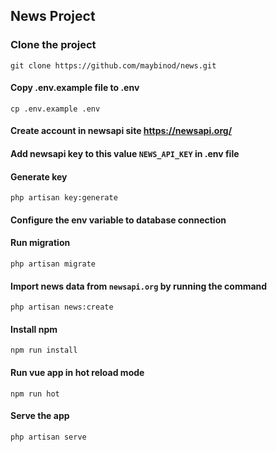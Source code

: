 ## News Project

### Clone the project
```
git clone https://github.com/maybinod/news.git
```

#### Copy .env.example file to .env
````
cp .env.example .env
````

#### Create account in newsapi site https://newsapi.org/

#### Add newsapi key to this value `NEWS_API_KEY` in .env file

#### Generate key
````
php artisan key:generate
````

#### Configure the env variable to database connection

#### Run migration
````
php artisan migrate
````

#### Import news data from `newsapi.org` by running the command
````
php artisan news:create
````

#### Install npm
````
npm run install
````

#### Run vue app in hot reload mode
````
npm run hot
````

#### Serve the app
````
php artisan serve
````
